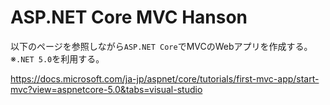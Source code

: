 # ASP.NET Core MVC Hanson

以下のページを参照しながら`ASP.NET Core`でMVCのWebアプリを作成する。  
※`.NET 5.0`を利用する。  

https://docs.microsoft.com/ja-jp/aspnet/core/tutorials/first-mvc-app/start-mvc?view=aspnetcore-5.0&tabs=visual-studio

